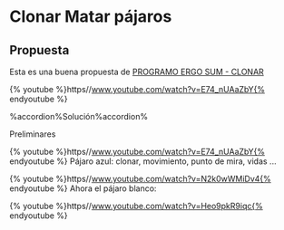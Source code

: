
# Clonar Matar pájaros

## Propuesta

Esta es una buena propuesta de [PROGRAMO ERGO SUM - CLONAR](http://www.programoergosum.com/cursos-online/scratch/124-juego-de-pajaros-programado-con-scratch)

{% youtube %}https//www.youtube.com/watch?v=E74_nUAaZbY{% endyoutube %}


%accordion%Solución%accordion%

Preliminares

{% youtube %}https//www.youtube.com/watch?v=E74_nUAaZbY{% endyoutube %}
Pájaro azul: clonar, movimiento, punto de mira, vidas ...

{% youtube %}https//www.youtube.com/watch?v=N2k0wWMiDv4{% endyoutube %}
Ahora el pájaro blanco:

{% youtube %}https//www.youtube.com/watch?v=Heo9pkR9iqc{% endyoutube %}
